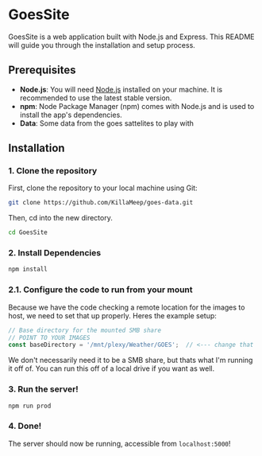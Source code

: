 # GoesSite

GoesSite is a web application built with Node.js and Express. This README will guide you through the installation and setup process.

## Prerequisites

- **Node.js**: You will need [Node.js](https://nodejs.org/) installed on your machine. It is recommended to use the latest stable version.
- **npm**: Node Package Manager (npm) comes with Node.js and is used to install the app's dependencies.
- **Data**: Some data from the goes sattelites to play with

## Installation

### 1. Clone the repository
First, clone the repository to your local machine using Git:

```bash
git clone https://github.com/KillaMeep/goes-data.git
```
Then, cd into the new directory.
```bash
cd GoesSite
```

### 2. Install Dependencies
```bash
npm install
```

### 2.1. Configure the code to run from your mount

Because we have the code checking a remote location for the images to host, we need to set that up properly. Heres the example setup:

```js
// Base directory for the mounted SMB share
// POINT TO YOUR IMAGES
const baseDirectory = '/mnt/plexy/Weather/GOES';  // <--- change that
```
We don't necessarily need it to be a SMB share, but thats what I'm running it off of. You can run this off of a local drive if you want as well.

### 3. Run the server!
```bash
npm run prod
```
### 4. Done!

The server should now be running, accessible from `localhost:5000`!

